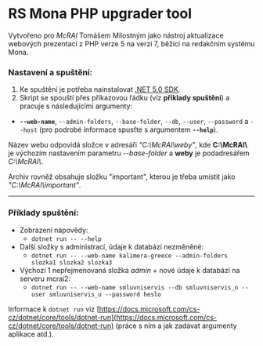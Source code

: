 # RS Mona PHP upgrader tool

Vytvořeno pro *McRAI* Tomášem Milostným jako nástroj aktualizace webových prezentací z PHP verze 5 na verzi 7, běžící na redakčním systému Mona.

### Nastavení a spuštění:

1. Ke spuštění je potřeba nainstalovat [.NET 5.0 SDK](https://dotnet.microsoft.com/download). 
2. Skript se spouští přes příkazovou řádku (viz **příklady spuštění**) a pracuje s následujícími argumenty:
  - **``--web-name``**, ``--admin-folders``, ``--base-folder``, ``--db``, ``--user``, ``--password`` a ``--host`` (pro podrobé informace spusťte s argumentem **``--help``**).

Název webu odpovídá složce v adresáři *"C:\McRAI\weby\"*, kde **C:\McRAI\\** je výchozím nastavením parametru *--base-folder* a **weby** je podadresářem *C:\McRAI\\*.

Archiv rovněž obsahuje složku "important", kterou je třeba umístit jako *"C:\McRAI\important"*.

---

### Příklady spuštění:

- Zobrazení nápovědy:
  - ``dotnet run -- --help``
- Další složky s administrací, údaje k databázi nezměněné:
  - ``dotnet run -- --web-name kalimera-greece --admin-folders slozka1 slozka2 slozka3``
- Výchozí 1 nepřejmenovaná složka *admin* + nové údaje k databázi na serveru mcrai2:
  - ``dotnet run -- --web-name smluvniservis --db smluvniservis_n --user smluvniservis_u --password heslo``

Informace k ``dotnet run`` viz [https://docs.microsoft.com/cs-cz/dotnet/core/tools/dotnet-run](https://docs.microsoft.com/cs-cz/dotnet/core/tools/dotnet-run) (práce s ním a jak zadávat argumenty aplikace atd.).
